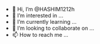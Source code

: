 - 👋 Hi, I’m @HASHIM1212h
- 👀 I’m interested in ...
- 🌱 I’m currently learning ...
- 💞️ I’m looking to collaborate on ...
- 📫 How to reach me ...

<!---
HASHIM1212h/HASHIM1212h is a ✨ special ✨ repository because its `README.md` (this file) appears on your GitHub profile.
You can click the Preview link to take a look at your changes.
--->
